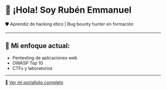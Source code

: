 # 👋 ¡Hola! Soy Rubén Emmanuel

🛡️ Aprendiz de hacking ético | Bug bounty hunter en formación

---

## 🎯 Mi enfoque actual:
- Pentesting de aplicaciones web
- OWASP Top 10
- CTFs y laboratorios

---

🔗 [Ver mi portafolio completo](https://github.com/rubenhack-star/portafolio-hacking-etico)
